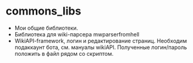 # commons_libs
* Мои общие библиотеки. 
* Библиотека для wiki-парсера mwparserfromhell
* WikiAPI-framework, логин и редактирование страниц. Необходим подаккаунт бота, см. мануалы wikiAPI. Полученные логин/пароль положить в файл рядом со скриптом.
